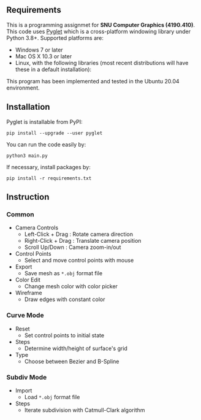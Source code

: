 
## Requirements
This is a programming assignmet for **SNU Computer Graphics (4190.410)**.
This code uses [Pyglet](https://github.com/pyglet/pyglet) which is a cross-platform windowing library under Python 3.8+. 
Supported platforms are:

* Windows 7 or later
* Mac OS X 10.3 or later
* Linux, with the following libraries (most recent distributions will have these in a default installation):

This program has been implemented and tested in the Ubuntu 20.04 environment.

## Installation
Pyglet is installable from PyPI:

    pip install --upgrade --user pyglet

You can run the code easily by:

    python3 main.py
    
If necessary, install packages by:

    pip install -r requirements.txt
    
## Instruction
### Common
- Camera Controls
    - Left-Click + Drag : Rotate camera direction
    - Right-Click + Drag : Translate camera position
    - Scroll Up/Down : Camera zoom-in/out
- Control Points
    - Select and move control points with mouse
- Export
    - Save mesh as ```*.obj``` format file
- Color Edit
    - Change mesh color with color picker
- Wireframe
    - Draw edges with constant color
### Curve Mode
- Reset
    - Set control points to initial state
- Steps
    - Determine width/height of surface's grid
- Type
    - Choose between Bezier and B-Spline
### Subdiv Mode
- Import
    - Load ```*.obj``` format file
- Steps
    - Iterate subdivision with Catmull-Clark algorithm